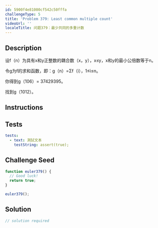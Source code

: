 ```yaml
---
id: 5900f4e81000cf542c50fffa
challengeType: 5
title: 'Problem 379: Least common multiple count'
videoUrl: ''
localeTitle: 问题379：最少共同的多重计数
---
```


## Description
<section id="description">设f（n）为具有x和y正整数的耦合数（x，y），x≤y，x和y的最小公倍数等于n。 <p>令g为f的求和函数，即：g（n）=Σf（i），1≤i≤n。 </p><p>你得到g（106）= 37429395。 </p><p>找到g（1012）。 </p></section>

## Instructions
<section id="instructions">
</section>

## Tests
<section id='tests'>

```yml
tests:
  - text: 測試文本
    testString: assert(true);

```

</section>

## Challenge Seed
<section id='challengeSeed'>

<div id='js-seed'>

```js
function euler379() {
  // Good luck!
  return true;
}

euler379();

```

</div>



</section>

## Solution
<section id='solution'>

```js
// solution required
```
</section>
